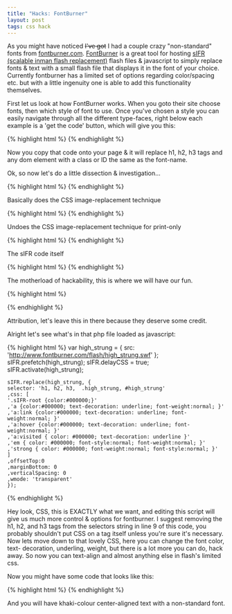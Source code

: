 ```yaml
---
title: "Hacks: FontBurner"
layout: post
tags: css hack
---
```


As you might have noticed <s>I've got</s> I had a couple crazy "non-standard" fonts
from [fontburner.com](http://www.fontburner.com/). [FontBurner](http://www.fontburner.com/) is a great tool for hosting [sIFR
(scalable inman flash replacement)](http://www.mikeindustries.com/blog/sifr/)
flash files &amp; javascript to simply replace fonts &amp; text with a small flash
file that displays it in the font of your choice. Currently fontburner has a
limited set of options regarding color/spacing etc. but with a little
ingenuity one is able to add this functionality themselves.<!--more-->

First let us look at how FontBurner works. When you goto their site choose
fonts, then which style of font to use. Once you've chosen a style you can
easily navigate through all the different type-faces, right below each example
is a 'get the code' button, which will give you this:

{% highlight html %}
    <link rel="stylesheet" href="http://www.fontburner.com/css/fontburner.css" type="text/css" media="screen" />
    <link rel="stylesheet" href="http://www.fontburner.com/css/fontburner_print.css" type="text/css" media="print" />
    <script src="http://www.fontburner.com/fontburner.js" type="text/javascript"></script>
    <script type="text/javascript" src="http://www.fontburner.com/js/black/high_strung.php"></script>
    <!-- sIFR fonts delivered by www.fontburner.com -->
{% endhighlight %}

Now you copy that code onto your page &amp; it will replace h1, h2, h3 tags and
any dom element with a class or ID the same as the font-name.

Ok, so now let's do a little dissection &amp; investigation...

{% highlight html %}
    <link rel="stylesheet" href="http://www.fontburner.com/css/fontburner.css" type="text/css" media="screen">
{% endhighlight %}

Basically does the CSS image-replacement technique

{% highlight html %}
    <link rel="stylesheet" href="http://www.fontburner.com/css/fontburner_print.css" type="text/css" media="print">
{% endhighlight %}

Undoes the CSS image-replacement technique for print-only

{% highlight html %}
    <script src="http://www.fontburner.com/fontburner.js" type="text/javascript"></script>
{% endhighlight %}

The sIFR code itself

{% highlight html %}
    <script type="text/javascript" src="http://www.fontburner.com/js/black/high_strung.php"></script>
{% endhighlight %}

The motherload of hackability, this is where we will have our fun.

{% highlight html %}
  <!-- sIFR fonts delivered by www.fontburner.com -->
{% endhighlight %}

Attribution, let's leave this in there because they deserve some credit.

Alright let's see what's in that php file loaded as javascript:

{% highlight html %}
    var high_strung = {
    src: 'http://www.fontburner.com/flash/high_strung.swf'
    };
    sIFR.prefetch(high_strung);
    sIFR.delayCSS  = true;
    sIFR.activate(high_strung);

    sIFR.replace(high_strung, {
    selector: 'h1, h2, h3,  .high_strung, #high_strung'
    ,css: [
    '.sIFR-root {color:#000000;}'
    ,'a {color:#000000; text-decoration: underline; font-weight:normal; }'
    ,'a:link {color:#000000; text-decoration: underline; font-weight:normal; }'
    ,'a:hover {color:#000000; text-decoration: underline; font-weight:normal; }'
    ,'a:visited { color: #000000; text-decoration: underline }'
    ,'em { color: #000000; font-style:normal; font-weight:normal; }'
    ,'strong { color: #000000; font-weight:normal; font-style:normal; }'
    ]
    ,offsetTop:0
    ,marginBottom: 0
    ,verticalSpacing: 0
    ,wmode: 'transparent'
    });
{% endhighlight %}

Hey look, CSS, this is EXACTLY what we want, and editing this script will
give us much more control & options for fontburner. I suggest removing the h1,
h2, and h3 tags from the selectors string in line 9 of this code, you probably
shouldn't put CSS on a tag itself unless you're sure it's necessary. Now lets
move down to that lovely CSS, here you can change the font color, text-
decoration, underling, weight, but there is a lot more you can do, hack away. So
now you can text-align and almost anything else in flash's limited css.

Now you might have some code that looks like this:


{% highlight html %}
    <link rel="stylesheet" href="http://www.fontburner.com/css/fontburner.css" type="text/css" media="screen" />
    <link rel="stylesheet" href="http://www.fontburner.com/css/fontburner_print.css" type="text/css" media="print" />
    <script src="http://www.fontburner.com/fontburner.js" type="text/javascript"></script>
    <!-- sIFR fonts delivered by www.fontburner.com -->
    <script type="text/javascript">
    var high_strung = {
    src: 'http://www.fontburner.com/flash/high_strung.swf'
    };
    sIFR.prefetch(high_strung);
    sIFR.delayCSS  = true;
    sIFR.activate(high_strung);
    sIFR.replace(high_strung, {
    selector: '.high_strung, #high_strung'
    ,css: [
    '.sIFR-root {color:#F0E68C;text-align:center}'
    ,'a {color:#F0E68C; text-decoration: underline; font-weight:normal; text-align:center}'
    ,'a:link {color:#F0E68C; text-decoration: underline; font-weight:normal; text-align:center}'
    ,'a:hover {color:#F0E68C; text-decoration: underline; font-weight:normal; text-align:center}'
    ,'a:visited { color: #F0E68C; text-decoration: underline;text-align:center }'
    ,'em { color: #F0E68C; font-style:normal; font-weight:normal; text-align:center}'
    ,'strong { color: #F0E68C; font-weight:normal; font-style:normal;text-align:center }'
    ]
    ,offsetTop:0
    ,marginBottom: 0
    ,verticalSpacing: 0
    ,wmode: 'transparent'
    });
    </script>
{% endhighlight %}

And you will have khaki-colour center-aligned text with a non-standard font.


